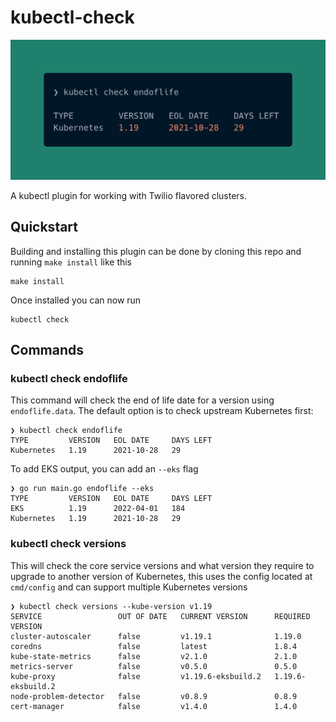 # kubectl-check

![example](preview.png)

A kubectl plugin for working with Twilio flavored clusters.

## Quickstart

Building and installing this plugin can be done by cloning this repo and running `make install` like this

```
make install
```

Once installed you can now run 

```
kubectl check
```

## Commands

### kubectl check endoflife

This command will check the end of life date for a version using `endoflife.data`. The default option is to check upstream Kubernetes first:

```shell
❯ kubectl check endoflife
TYPE         VERSION   EOL DATE     DAYS LEFT
Kubernetes   1.19      2021-10-28   29
```

To add EKS output, you can add an `--eks` flag

```shell
❯ go run main.go endoflife --eks
TYPE         VERSION   EOL DATE     DAYS LEFT
EKS          1.19      2022-04-01   184
Kubernetes   1.19      2021-10-28   29
```

### kubectl check versions

This will check the core service versions and what version they require to upgrade to
another version of Kubernetes, this uses the config located at `cmd/config` and can support
multiple Kubernetes versions

```
❯ kubectl check versions --kube-version v1.19
SERVICE                 OUT OF DATE   CURRENT VERSION      REQUIRED VERSION
cluster-autoscaler      false         v1.19.1              1.19.0
coredns                 false         latest               1.8.4
kube-state-metrics      false         v2.1.0               2.1.0
metrics-server          false         v0.5.0               0.5.0
kube-proxy              false         v1.19.6-eksbuild.2   1.19.6-eksbuild.2
node-problem-detector   false         v0.8.9               0.8.9
cert-manager            false         v1.4.0               1.4.0
```